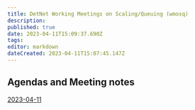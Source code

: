 ```yaml
---
title: DetNet Working Meetings on Scaling/Queuing (wmosq)
description: 
published: true
date: 2023-04-11T15:09:37.690Z
tags: 
editor: markdown
dateCreated: 2023-04-11T15:07:45.147Z
---
```




## Agendas and Meeting notes

[2023-04-11](/group/detnet/wmosq/2023-04-11)

